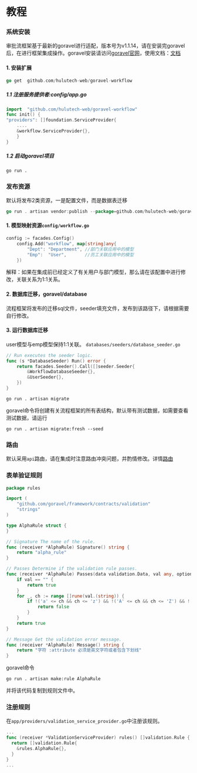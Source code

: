 # 教程

### 系统安装

审批流框架基于最新的goravel进行适配，版本号为v1.1.14，请在安装完goravel后，在进行框架集成操作。goravel安装请访问[goravel官网](https://www.goravel.dev/zh/)，使用文档：[文档](https://hulutech-web.github.io/goravel-workflow.github.io/)

#### 1. 安装扩展
```go
go get  github.com/hulutech-web/goravel-workflow
```

##### 1.1 注册服务提供者:config/app.go
```go
import	"github.com/hulutech-web/goravel-workflow"
func init() {
"providers": []foundation.ServiceProvider{
	....
	&workflow.ServiceProvider{},
    }
}
```

##### 1.2 启动goravel项目
```shell
go run . 
```
### 发布资源
默认将发布2类资源，一是配置文件，而是数据表迁移
```go
go run . artisan vendor:publish --package=github.com/hulutech-web/goravel-workflow
```
#### 1. 模型映射资源``config/workflow.go``
```go
config := facades.Config()
	config.Add("workflow", map[string]any{
		"Dept": "Department", //部门关联应用中的模型
		"Emp":  "User",       //员工关联应用中的模型
	})
```
解释：如果在集成前已经定义了有关用户与部门模型，那么请在该配置中进行修改，关联关系为1:1关系。

#### 2. 数据库迁移，goravel/database
流程框架将发布的迁移sql文件，seeder填充文件，发布到该路径下，请根据需要自行修改。
#### 3. 运行数据库迁移
user模型与emp模型保持1:1关联。
``databases/seeders/database_seeder.go``
```go
// Run executes the seeder logic.
func (s *DatabaseSeeder) Run() error {
	return facades.Seeder().Call([]seeder.Seeder{
		&WorkflowDatabaseSeeder{},
		&UserSeeder{},
	})
}
```
```shell
go run . artisan migrate
```
goravel命令将创建有关流程框架的所有表结构，默认带有测试数据，如需要查看测试数据，请运行
```shell
go run . artisan migrate:fresh --seed
```
### 路由
默认采用``api``路由，请在集成时注意路由冲突问题，并酌情修改。详情[路由](https://github.com/hulutech-web/goravel-workflow/tree/master/routes)

### 表单验证规则
```go
package rules

import (
	"github.com/goravel/framework/contracts/validation"
	"strings"
)

type AlphaRule struct {
}

// Signature The name of the rule.
func (receiver *AlphaRule) Signature() string {
	return "alpha_rule"
}

// Passes Determine if the validation rule passes.
func (receiver *AlphaRule) Passes(data validation.Data, val any, options ...any) bool {
	if val == "" {
		return true
	}
	for _, ch := range []rune(val.(string)) {
		if !('a' <= ch && ch <= 'z') && !('A' <= ch && ch <= 'Z') && !(strings.Contains("_", string(ch))) {
			return false
		}
	}
	return true
}

// Message Get the validation error message.
func (receiver *AlphaRule) Message() string {
	return "字符 :attribute 必须是英文字符或者包含下划线"
}
```

goravel命令
```shell
go run . artisan make:rule AlphaRule
```
并将该代码复制到规则文件中。
### 注册规则
在``app/providers/validation_service_provider.go``中注册该规则。
```go
...
func (receiver *ValidationServiceProvider) rules() []validation.Rule {
  return []validation.Rule{
    &rules.AlphaRule{},
  }
}
...
```